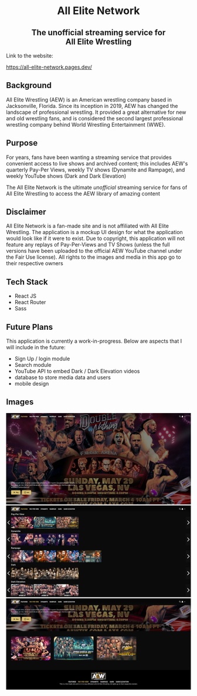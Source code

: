 <h1 align='center'>All Elite Network</h1>
<h2 align='center'>The unofficial streaming service for <br> All Elite Wrestling</h2>

Link to the website:

https://all-elite-network.pages.dev/

## Background

All Elite Wrestling (AEW) is an American wrestling company based in
Jacksonville, Florida. Since its inception in 2019, AEW has changed the
landscape of professional wrestling. It provided a great alternative for new and
old wrestling fans, and is considered the second largest professional wrestling
company behind World Wrestling Entertainment (WWE).

## Purpose

For years, fans have been wanting a streaming service that provides convenient
access to live shows and archived content; this includes AEW's quarterly Pay-Per
Views, weekly TV shows (Dynamite and Rampage), and weekly YouTube shows (Dark
and Dark Elevation)

The All Elite Network is the ultimate _unofficial_ streaming service for fans of
All Elite Wrestling to access the AEW library of amazing content

## Disclaimer

All Elite Network is a fan-made site and is not affiliated with All Elite
Wrestling. The application is a mockup UI design for what the application would
look like if it were to exist. Due to copyright, this application will not
feature any replays of Pay-Per-Views and TV Shows (unless the full versions have
been uploaded to the official AEW YouTube channel under the Fair Use license).
All rights to the images and media in this app go to their respective owners

## Tech Stack

- React JS
- React Router
- Sass

## Future Plans

This application is currently a work-in-progress. Below are aspects that I will
include in the future:

- Sign Up / login module
- Search module
- YouTube API to embed Dark / Dark Elevation videos
- database to store media data and users
- mobile design

## Images

![img1](./readme-img/img1.png)
![img2](./readme-img/img2.png)
![img3](./readme-img/img3.png)
